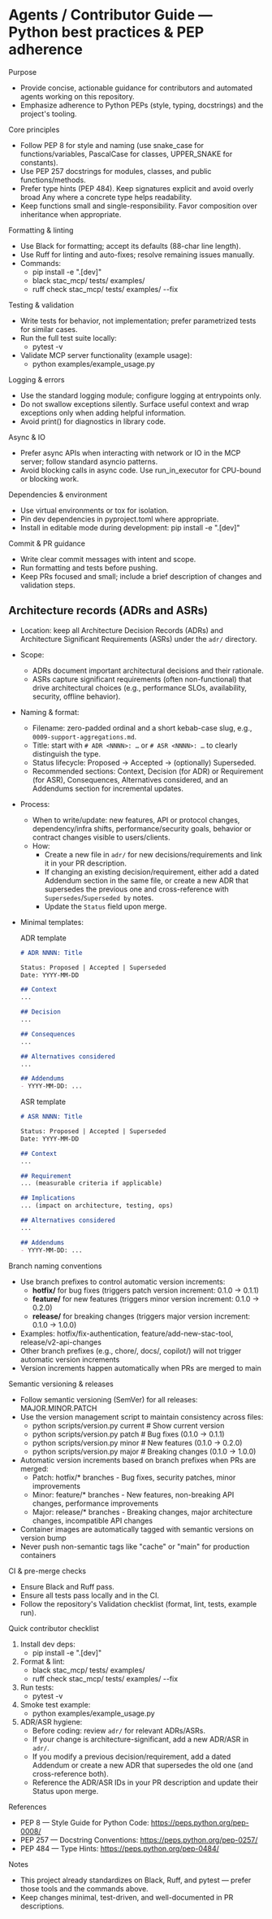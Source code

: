 # Agents / Contributor Guide — Python best practices & PEP adherence

Purpose
- Provide concise, actionable guidance for contributors and automated agents working on this repository.
- Emphasize adherence to Python PEPs (style, typing, docstrings) and the project's tooling.

Core principles
- Follow PEP 8 for style and naming (use snake_case for functions/variables, PascalCase for classes, UPPER_SNAKE for constants).
- Use PEP 257 docstrings for modules, classes, and public functions/methods.
- Prefer type hints (PEP 484). Keep signatures explicit and avoid overly broad Any where a concrete type helps readability.
- Keep functions small and single-responsibility. Favor composition over inheritance when appropriate.

Formatting & linting
- Use Black for formatting; accept its defaults (88-char line length).
- Use Ruff for linting and auto-fixes; resolve remaining issues manually.
- Commands:
  - pip install -e ".[dev]"
  - black stac_mcp/ tests/ examples/
  - ruff check stac_mcp/ tests/ examples/ --fix

Testing & validation
- Write tests for behavior, not implementation; prefer parametrized tests for similar cases.
- Run the full test suite locally:
  - pytest -v
- Validate MCP server functionality (example usage):
  - python examples/example_usage.py

Logging & errors
- Use the standard logging module; configure logging at entrypoints only.
- Do not swallow exceptions silently. Surface useful context and wrap exceptions only when adding helpful information.
- Avoid print() for diagnostics in library code.

Async & IO
- Prefer async APIs when interacting with network or IO in the MCP server; follow standard asyncio patterns.
- Avoid blocking calls in async code. Use run_in_executor for CPU-bound or blocking work.

Dependencies & environment
- Use virtual environments or tox for isolation.
- Pin dev dependencies in pyproject.toml where appropriate.
- Install in editable mode during development: pip install -e ".[dev]"

Commit & PR guidance
- Write clear commit messages with intent and scope.
- Run formatting and tests before pushing.
- Keep PRs focused and small; include a brief description of changes and validation steps.

## Architecture records (ADRs and ASRs)

- Location: keep all Architecture Decision Records (ADRs) and Architecture Significant Requirements (ASRs) under the `adr/` directory.
- Scope:
  - ADRs document important architectural decisions and their rationale.
  - ASRs capture significant requirements (often non-functional) that drive architectural choices (e.g., performance SLOs, availability, security, offline behavior).
- Naming & format:
  - Filename: zero-padded ordinal and a short kebab-case slug, e.g., `0009-support-aggregations.md`.
  - Title: start with `# ADR <NNNN>: …` or `# ASR <NNNN>: …` to clearly distinguish the type.
  - Status lifecycle: Proposed → Accepted → (optionally) Superseded.
  - Recommended sections: Context, Decision (for ADR) or Requirement (for ASR), Consequences, Alternatives considered, and an Addendums section for incremental updates.
- Process:
  - When to write/update: new features, API or protocol changes, dependency/infra shifts, performance/security goals, behavior or contract changes visible to users/clients.
  - How:
    - Create a new file in `adr/` for new decisions/requirements and link it in your PR description.
    - If changing an existing decision/requirement, either add a dated Addendum section in the same file, or create a new ADR that supersedes the previous one and cross-reference with `Supersedes`/`Superseded by` notes.
    - Update the `Status` field upon merge.
- Minimal templates:

  ADR template
  ```markdown
  # ADR NNNN: Title
  
  Status: Proposed | Accepted | Superseded
  Date: YYYY-MM-DD
  
  ## Context
  ...
  
  ## Decision
  ...
  
  ## Consequences
  ...
  
  ## Alternatives considered
  ...
  
  ## Addendums
  - YYYY-MM-DD: ...
  ```

  ASR template
  ```markdown
  # ASR NNNN: Title
  
  Status: Proposed | Accepted | Superseded
  Date: YYYY-MM-DD
  
  ## Context
  ...
  
  ## Requirement
  ... (measurable criteria if applicable)
  
  ## Implications
  ... (impact on architecture, testing, ops)
  
  ## Alternatives considered
  ...
  
  ## Addendums
  - YYYY-MM-DD: ...
  ```

Branch naming conventions
- Use branch prefixes to control automatic version increments:
  - **hotfix/** for bug fixes (triggers patch version increment: 0.1.0 -> 0.1.1)
  - **feature/** for new features (triggers minor version increment: 0.1.0 -> 0.2.0)
  - **release/** for breaking changes (triggers major version increment: 0.1.0 -> 1.0.0)
- Examples: hotfix/fix-authentication, feature/add-new-stac-tool, release/v2-api-changes
- Other branch prefixes (e.g., chore/, docs/, copilot/) will not trigger automatic version increments
- Version increments happen automatically when PRs are merged to main

Semantic versioning & releases
- Follow semantic versioning (SemVer) for all releases: MAJOR.MINOR.PATCH
- Use the version management script to maintain consistency across files:
  - python scripts/version.py current  # Show current version
  - python scripts/version.py patch    # Bug fixes (0.1.0 -> 0.1.1)
  - python scripts/version.py minor    # New features (0.1.0 -> 0.2.0)
  - python scripts/version.py major    # Breaking changes (0.1.0 -> 1.0.0)
- Automatic version increments based on branch prefixes when PRs are merged:
  - Patch: hotfix/* branches - Bug fixes, security patches, minor improvements
  - Minor: feature/* branches - New features, non-breaking API changes, performance improvements
  - Major: release/* branches - Breaking changes, major architecture changes, incompatible API changes
- Container images are automatically tagged with semantic versions on version bump
- Never push non-semantic tags like "cache" or "main" for production containers

CI & pre-merge checks
- Ensure Black and Ruff pass.
- Ensure all tests pass locally and in the CI.
- Follow the repository's Validation checklist (format, lint, tests, example run).

Quick contributor checklist
1. Install dev deps:
   - pip install -e ".[dev]"
2. Format & lint:
   - black stac_mcp/ tests/ examples/
   - ruff check stac_mcp/ tests/ examples/ --fix
3. Run tests:
   - pytest -v
4. Smoke test example:
   - python examples/example_usage.py
5. ADR/ASR hygiene:
   - Before coding: review `adr/` for relevant ADRs/ASRs.
   - If your change is architecture-significant, add a new ADR/ASR in `adr/`.
   - If you modify a previous decision/requirement, add a dated Addendum or create a new ADR that supersedes the old one (and cross-reference both).
   - Reference the ADR/ASR IDs in your PR description and update their Status upon merge.

References
- PEP 8 — Style Guide for Python Code: https://peps.python.org/pep-0008/
- PEP 257 — Docstring Conventions: https://peps.python.org/pep-0257/
- PEP 484 — Type Hints: https://peps.python.org/pep-0484/

Notes
- This project already standardizes on Black, Ruff, and pytest — prefer those tools and the commands above.
- Keep changes minimal, test-driven, and well-documented in PR descriptions.
